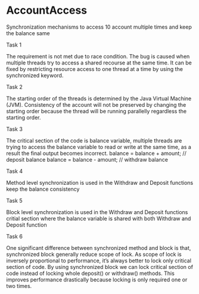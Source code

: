 # AccountAccess
Synchronization mechanisms to access 10 account multiple times and keep the balance same

Task 1

The requirement is not met due to race condition. The bug is caused when multiple threads try to access a shared recourse at the same time. It can be fixed by restricting resource access to one thread at a time by using the synchronized keyword.

Task 2

The starting order of the threads is determined by the Java Virtual Machine (JVM). 
Consistency of the account will not be preserved by changing the starting order because the thread will be running parallelly regardless the starting order.

Task 3

The critical section of the code is balance variable, multiple threads are trying to access the balance variable to read or write at the same time, as a result the final output becomes incorrect.
balance = balance + amount; // deposit balance
balance = balance - amount; // withdraw balance

Task 4

Method level synchronization is used in the Withdraw and Deposit functions keep the balance consistency

Task 5

Block level synchronization is used in the Withdraw and Deposit functions critial section where the balance variable is shared with both Withdraw and Deposit function

Task 6

One significant difference between synchronized method and block is that, synchronized block generally reduce scope of lock. As scope of lock is inversely proportional to performance, it’s always better to lock only critical section of code. By using synchronized block we can lock critical section of code instead of locking whole deposit() or withdraw() methods. This improves performance drastically because locking is only required one or two times.
